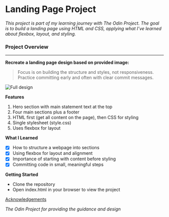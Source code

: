  # Landing Page Project 

 *This project is part of my learning journey with The Odin Project.
The goal is to build a landing page using HTML and CSS, applying what I’ve learned about flexbox, layout, and styling.*

### Project Overview 

***


**Recreate a landing page design based on provided image:**

> Focus is on building the structure and styles, not responsiveness.
> Practice committing early and often with clear commit messages.

![Full design](https://cdn.statically.io/gh/TheOdinProject/curriculum/81a5d553f4073e593d23a6ab00d50eef8620796d/foundations/html_css/project/imgs/01.png)

**Features**

1. Hero section with main statement text at the top
2. Four main sections plus a footer
3. HTML first (get all content on the page), then CSS for styling
4. Single stylesheet (style.css)
5. Uses flexbox for layout

**What I Learned**

- [x] How to structure a webpage into sections
- [x] Using flexbox for layout and alignment
- [x] Importance of starting with content before styling
- [x] Committing code in small, meaningful steps

**Getting Started**

- Clone the repository
- Open index.html in your browser to view the project

<u>Acknowledgements</u>

*The Odin Project for providing the guidance and design*